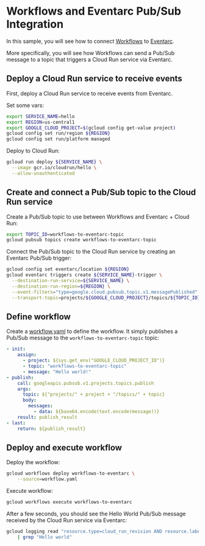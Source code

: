 # Workflows and Eventarc Pub/Sub Integration

In this sample, you will see how to connect
[Workflows](https://cloud.google.com/workflows/docs) to
[Eventarc](https://cloud.google.com/eventarc/docs).

More specifically, you will see how Workflows can send a Pub/Sub message to a
topic that triggers a Cloud Run service via Eventarc.

## Deploy a Cloud Run service to receive events

First, deploy a Cloud Run service to receive events from Eventarc.

Set some vars:

```sh
export SERVICE_NAME=hello
export REGION=us-central1
export GOOGLE_CLOUD_PROJECT=$(gcloud config get-value project)
gcloud config set run/region ${REGION}
gcloud config set run/platform managed
```

Deploy to Cloud Run:

```sh
gcloud run deploy ${SERVICE_NAME} \
  --image gcr.io/cloudrun/hello \
  --allow-unauthenticated
```

## Create and connect a Pub/Sub topic to the Cloud Run service

Create a Pub/Sub topic to use between Workflows and Eventarc + Cloud Run:

```sh
export TOPIC_ID=workflows-to-eventarc-topic
gcloud pubsub topics create workflows-to-eventarc-topic
```

Connect the Pub/Sub topic to the Cloud Run service by creating an Eventarc Pub/Sub
trigger:

```sh
gcloud config set eventarc/location ${REGION}
gcloud eventarc triggers create ${SERVICE_NAME}-trigger \
  --destination-run-service=${SERVICE_NAME} \
  --destination-run-region=${REGION} \
  --event-filters="type=google.cloud.pubsub.topic.v1.messagePublished" \
  --transport-topic=projects/${GOOGLE_CLOUD_PROJECT}/topics/${TOPIC_ID}
```

## Define workflow

Create a [workflow.yaml](workflow.yaml) to define the workflow. It simply
publishes a Pub/Sub message to the `workflows-to-eventarc-topic` topic:

```yaml
- init:
    assign:
      - project: ${sys.get_env("GOOGLE_CLOUD_PROJECT_ID")}
      - topic: "workflows-to-eventarc-topic"
      - message: "Hello world!"
- publish:
    call: googleapis.pubsub.v1.projects.topics.publish
    args:
      topic: ${"projects/" + project + "/topics/" + topic}
      body:
        messages:
          - data: ${base64.encode(text.encode(message))}
    result: publish_result
- last:
    return: ${publish_result}
```

## Deploy and execute workflow

Deploy the workflow:

```sh
gcloud workflows deploy workflows-to-eventarc \
    --source=workflow.yaml
```

Execute workflow:

```sh
gcloud workflows execute workflows-to-eventarc
```

After a few seconds, you should see the Hello World Pub/Sub message received by
the Cloud Run service via Eventarc:

```sh
gcloud logging read "resource.type=cloud_run_revision AND resource.labels.service_name=${SERVICE_NAME}" \
    | grep "Hello world"
```
